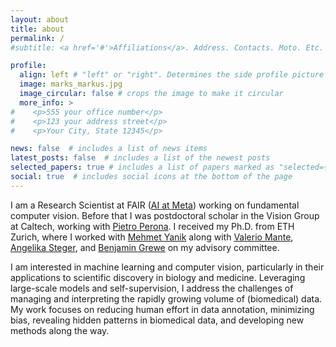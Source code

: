 ```yaml
---
layout: about
title: about
permalink: /
#subtitle: <a href='#'>Affiliations</a>. Address. Contacts. Moto. Etc.

profile:
  align: left # "left" or "right". Determines the side profile picture is shown on
  image: marks_markus.jpg
  image_circular: false # crops the image to make it circular
  more_info: >
#    <p>555 your office number</p>
#    <p>123 your address street</p>
#    <p>Your City, State 12345</p>

news: false  # includes a list of news items
latest_posts: false  # includes a list of the newest posts
selected_papers: true # includes a list of papers marked as "selected={true}"
social: true  # includes social icons at the bottom of the page
---
```


I am a Research Scientist at FAIR ([AI at Meta](https://ai.meta.com/research/)) working on fundamental computer vision.
Before that I was postdoctoral scholar in the Vision Group at Caltech, working with [Pietro Perona](https://scholar.google.com/citations?user=j29kMCwAAAAJ&hl=en&oi=ao). I received my Ph.D. from ETH Zurich, where I worked with [Mehmet Yanik](https://scholar.google.com/citations?user=_-KTH7wAAAAJ&hl=en) along with [Valerio Mante](https://scholar.google.com/citations?hl=en&user=2hu9WYkAAAAJ), [Angelika Steger](https://scholar.google.com/citations?hl=en&user=Kzeoyq8AAAAJ), and [Benjamin Grewe](https://scholar.google.com/citations?hl=en&user=ZA-1rh8AAAAJ) on my advisory committee.

I am interested in machine learning and computer vision, particularly in their applications to scientific discovery in biology and medicine. Leveraging large-scale models and self-supervision, I address the challenges of managing and interpreting the rapidly growing volume of (biomedical) data. My work focuses on reducing human effort in data annotation, minimizing bias, revealing hidden patterns in biomedical data, and developing new methods along the way.
